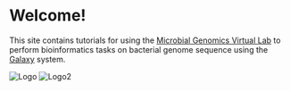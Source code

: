 
# Welcome!

This site contains tutorials for using the
[Microbial Genomics Virtual Lab](http:/genome.edu.au/) to perform bioinformatics
tasks on bacterial genome sequence 
using the [Galaxy](http://galaxyproject.org/) system.

![Logo](media/logos/mol_gen_epi.jpg)
![Logo2](media/logos/mcGill_logo.png)

